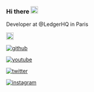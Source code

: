 ### Hi there <img src="https://media.giphy.com/media/hvRJCLFzcasrR4ia7z/giphy.gif" width="20px" /> 

Developer at @LedgerHQ in Paris

<img src="https://www.ledger.com/wp-content/themes/ledger-v2/public/images/ledger-logo-long.svg" width="20px" />

[![github](https://img.shields.io/badge/GitHub-000000?style=for-the-badge&logo=GitHub&logoColor=white)](https://github.com/JunichiSugiura)

[![youtube](https://img.shields.io/badge/YouTube-000000?style=for-the-badge&logo=YouTube&logoColor=FF0000)](https://www.youtube.com/c/JunichiSugiura)

[![twitter](https://img.shields.io/badge/Twitter-000000?style=for-the-badge&logo=Twitter&logoColor=1DA1F2)](https://twitter.com/JunichiSugiura)

[![instagram](https://img.shields.io/badge/Instagram-000000?style=for-the-badge&logo=Instagram&logoColor=E1306C)](https://www.instagram.com/junichisugiura_/)
